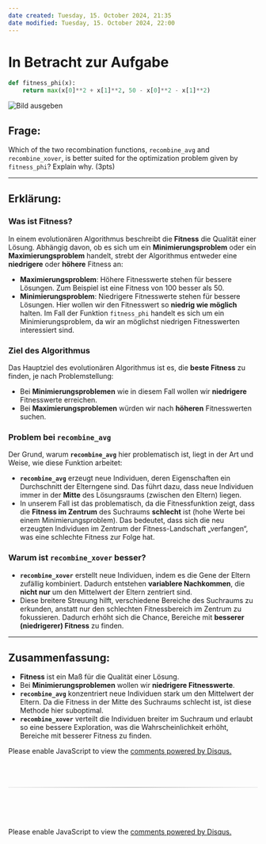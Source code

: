 ```yaml
---
date created: Tuesday, 15. October 2024, 21:35
date modified: Tuesday, 15. October 2024, 22:00
---
```


# In Betracht zur Aufgabe

```python
def fitness_phi(x):
    return max(x[0]**2 + x[1]**2, 50 - x[0]**2 - x[1]**2)
```

![Bild ausgeben](https://files.oaiusercontent.com/file-q6KBYkL0Pr5y8xfCp5egUnkK?se=2024-10-15T19%3A46%3A42Z&sp=r&sv=2024-08-04&sr=b&rscc=max-age%3D299%2C%20immutable%2C%20private&rscd=attachment%3B%20filename%3D2a7e76c3-0273-4bba-971d-e0fe6a8289f6&sig=AEffruuR5xPd6Dw3RF/1hmYIMo8XxayOpFqzPuqhbcU%3D)

## Frage:

Which of the two recombination functions, `recombine_avg` and `recombine_xover`, is better suited for the optimization problem given by `fitness_phi`? Explain why. (3pts)

---

## Erklärung:

### Was ist Fitness?

In einem evolutionären Algorithmus beschreibt die **Fitness** die Qualität einer Lösung. Abhängig davon, ob es sich um ein **Minimierungsproblem** oder ein **Maximierungsproblem** handelt, strebt der Algorithmus entweder eine **niedrigere** oder **höhere** Fitness an:

- **Maximierungsproblem**: Höhere Fitnesswerte stehen für bessere Lösungen. Zum Beispiel ist eine Fitness von 100 besser als 50.
- **Minimierungsproblem**: Niedrigere Fitnesswerte stehen für bessere Lösungen. Hier wollen wir den Fitnesswert so **niedrig wie möglich** halten. Im Fall der Funktion `fitness_phi` handelt es sich um ein Minimierungsproblem, da wir an möglichst niedrigen Fitnesswerten interessiert sind.

### Ziel des Algorithmus

Das Hauptziel des evolutionären Algorithmus ist es, die **beste Fitness** zu finden, je nach Problemstellung:

- Bei **Minimierungsproblemen** wie in diesem Fall wollen wir **niedrigere** Fitnesswerte erreichen.
- Bei **Maximierungsproblemen** würden wir nach **höheren** Fitnesswerten suchen.

### Problem bei `recombine_avg`

Der Grund, warum **`recombine_avg`** hier problematisch ist, liegt in der Art und Weise, wie diese Funktion arbeitet:

- **`recombine_avg`** erzeugt neue Individuen, deren Eigenschaften ein Durchschnitt der Elterngene sind. Das führt dazu, dass neue Individuen immer in der **Mitte** des Lösungsraums (zwischen den Eltern) liegen.
- In unserem Fall ist das problematisch, da die Fitnessfunktion zeigt, dass die **Fitness im Zentrum** des Suchraums **schlecht** ist (hohe Werte bei einem Minimierungsproblem). Das bedeutet, dass sich die neu erzeugten Individuen im Zentrum der Fitness-Landschaft „verfangen“, was eine schlechte Fitness zur Folge hat.

### Warum ist `recombine_xover` besser?

- **`recombine_xover`** erstellt neue Individuen, indem es die Gene der Eltern zufällig kombiniert. Dadurch entstehen **variablere Nachkommen**, die **nicht nur** um den Mittelwert der Eltern zentriert sind.
- Diese breitere Streuung hilft, verschiedene Bereiche des Suchraums zu erkunden, anstatt nur den schlechten Fitnessbereich im Zentrum zu fokussieren. Dadurch erhöht sich die Chance, Bereiche mit **besserer (niedrigerer) Fitness** zu finden.

---

## Zusammenfassung:

- **Fitness** ist ein Maß für die Qualität einer Lösung.
- Bei **Minimierungsproblemen** wollen wir **niedrigere Fitnesswerte**.
- **`recombine_avg`** konzentriert neue Individuen stark um den Mittelwert der Eltern. Da die Fitness in der Mitte des Suchraums schlecht ist, ist diese Methode hier suboptimal.
- **`recombine_xover`** verteilt die Individuen breiter im Suchraum und erlaubt so eine bessere Exploration, was die Wahrscheinlichkeit erhöht, Bereiche mit besserer Fitness zu finden.

<!-- DISQUS SCRIPT COMMENT START -->

<!-- DISQUS RECOMMENDATION START -->

<div id="disqus_recommendations"></div>

<script> 
(function() { // REQUIRED CONFIGURATION VARIABLE: EDIT THE SHORTNAME BELOW
var d = document, s = d.createElement('script'); // IMPORTANT: Replace EXAMPLE with your forum shortname!
s.src = 'https://myuninotes.disqus.com/recommendations.js'; s.setAttribute('data-timestamp', +new Date());
(d.head || d.body).appendChild(s);
})();
</script>
<noscript>
Please enable JavaScript to view the 
<a href="https://disqus.com/?ref_noscript" rel="nofollow">
comments powered by Disqus.
</a>
</noscript>

<!-- DISQUS RECOMMENDATION END -->

<hr style="border: none; height: 2px; background: linear-gradient(to right, #f0f0f0, #ccc, #f0f0f0); margin-top: 4rem; margin-bottom: 5rem;">
<div id="disqus_thread"></div>
<script>
    /**
    * RECOMMENDED CONFIGURATION VARIABLES: EDIT AND UNCOMMENT THE SECTION BELOW TO INSERT DYNAMIC VALUES FROM YOUR PLATFORM OR CMS.
    * LEARN WHY DEFINING THESE VARIABLES IS IMPORTANT: https://disqus.com/admin/universalcode/#configuration-variables */
    /*
    var disqus_config = function () {
    this.page.url = PAGE_URL; // Replace PAGE_URL with your page's canonical URL variable
    this.page.identifier = PAGE_IDENTIFIER; // Replace PAGE_IDENTIFIER with your page's unique identifier variable
    };
    */
    (function() { // DON'T EDIT BELOW THIS LINE
    var d = document, s = d.createElement('script');
    s.src = 'https://myuninotes.disqus.com/embed.js';
    s.setAttribute('data-timestamp', +new Date());
    (d.head || d.body).appendChild(s);
    })();
</script>
<noscript>Please enable JavaScript to view the <a href="https://disqus.com/?ref_noscript">comments powered by Disqus.</a></noscript>

<!-- DISQUS SCRIPT COMMENT END -->
